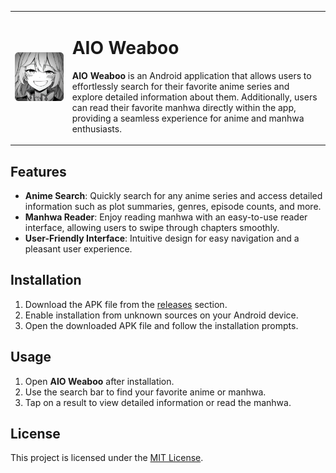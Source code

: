 <table>
<tr>
<td><img src="assets/icon.png" alt="App Logo" style="width: 500px;"/></td>
<td>

# AIO Weaboo

**AIO Weaboo** is an Android application that allows users to effortlessly search for their favorite anime series and explore detailed information about them. Additionally, users can read their favorite manhwa directly within the app, providing a seamless experience for anime and manhwa enthusiasts.

</td>
</tr>
</table>

## Features

- **Anime Search**: Quickly search for any anime series and access detailed information such as plot summaries, genres, episode counts, and more.
- **Manhwa Reader**: Enjoy reading manhwa with an easy-to-use reader interface, allowing users to swipe through chapters smoothly.
- **User-Friendly Interface**: Intuitive design for easy navigation and a pleasant user experience.

## Installation

1. Download the APK file from the [releases](https://github.com/MasFana/MasFana-AIO-Weaboo/releases) section.
2. Enable installation from unknown sources on your Android device.
3. Open the downloaded APK file and follow the installation prompts.

## Usage

1. Open **AIO Weaboo** after installation.
2. Use the search bar to find your favorite anime or manhwa.
3. Tap on a result to view detailed information or read the manhwa.

## License

This project is licensed under the [MIT License](LICENSE).

